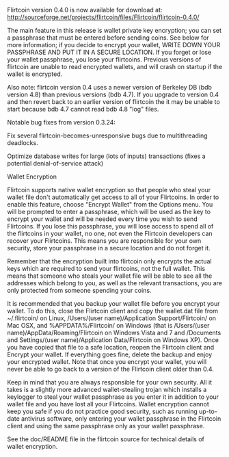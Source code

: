Flirtcoin version 0.4.0 is now available for download at:
http://sourceforge.net/projects/flirtcoin/files/Flirtcoin/flirtcoin-0.4.0/

The main feature in this release is wallet private key encryption;
you can set a passphrase that must be entered before sending coins.
See below for more information; if you decide to encrypt your wallet,
WRITE DOWN YOUR PASSPHRASE AND PUT IT IN A SECURE LOCATION. If you
forget or lose your wallet passphrase, you lose your flirtcoins.
Previous versions of flirtcoin are unable to read encrypted wallets,
and will crash on startup if the wallet is encrypted.

Also note: flirtcoin version 0.4 uses a newer version of Berkeley DB
(bdb version 4.8) than previous versions (bdb 4.7). If you upgrade
to version 0.4 and then revert back to an earlier version of flirtcoin
the it may be unable to start because bdb 4.7 cannot read bdb 4.8
"log" files.


Notable bug fixes from version 0.3.24:

Fix several flirtcoin-becomes-unresponsive bugs due to multithreading
deadlocks.

Optimize database writes for large (lots of inputs) transactions
(fixes a potential denial-of-service attack)


Wallet Encryption

Flirtcoin supports native wallet encryption so that people who steal your
wallet file don't automatically get access to all of your Flirtcoins.
In order to enable this feature, choose "Encrypt Wallet" from the
Options menu.  You will be prompted to enter a passphrase, which
will be used as the key to encrypt your wallet and will be needed
every time you wish to send Flirtcoins.  If you lose this passphrase,
you will lose access to spend all of the flirtcoins in your wallet,
no one, not even the Flirtcoin developers can recover your Flirtcoins.
This means you are responsible for your own security, store your
passphrase in a secure location and do not forget it.

Remember that the encryption built into flirtcoin only encrypts the
actual keys which are required to send your flirtcoins, not the full
wallet.  This means that someone who steals your wallet file will
be able to see all the addresses which belong to you, as well as the
relevant transactions, you are only protected from someone spending
your coins.

It is recommended that you backup your wallet file before you
encrypt your wallet.  To do this, close the Flirtcoin client and
copy the wallet.dat file from ~/.flirtcoin/ on Linux, /Users/(user
name)/Application Support/Flirtcoin/ on Mac OSX, and %APPDATA%/Flirtcoin/
on Windows (that is /Users/(user name)/AppData/Roaming/Flirtcoin on
Windows Vista and 7 and /Documents and Settings/(user name)/Application
Data/Flirtcoin on Windows XP).  Once you have copied that file to a
safe location, reopen the Flirtcoin client and Encrypt your wallet.
If everything goes fine, delete the backup and enjoy your encrypted
wallet.  Note that once you encrypt your wallet, you will never be
able to go back to a version of the Flirtcoin client older than 0.4.

Keep in mind that you are always responsible for your own security.
All it takes is a slightly more advanced wallet-stealing trojan which
installs a keylogger to steal your wallet passphrase as you enter it
in addition to your wallet file and you have lost all your Flirtcoins.
Wallet encryption cannot keep you safe if you do not practice
good security, such as running up-to-date antivirus software, only
entering your wallet passphrase in the Flirtcoin client and using the
same passphrase only as your wallet passphrase.

See the doc/README file in the flirtcoin source for technical details
of wallet encryption.
